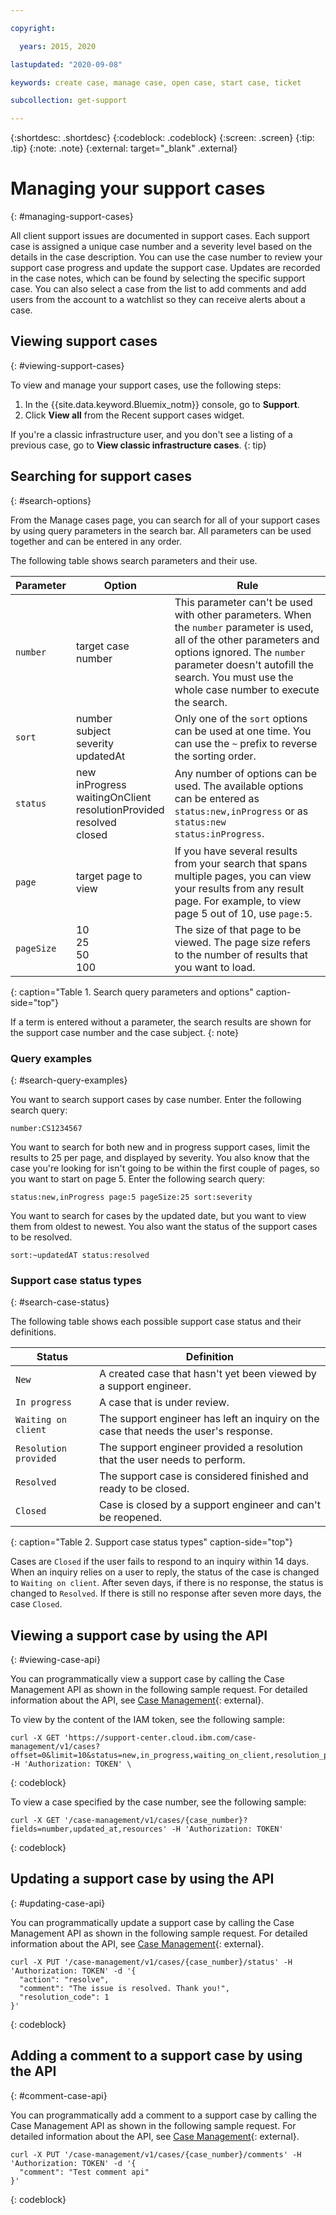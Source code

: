 ```yaml
---

copyright:

  years: 2015, 2020

lastupdated: "2020-09-08"

keywords: create case, manage case, open case, start case, ticket

subcollection: get-support

---
```


{:shortdesc: .shortdesc}
{:codeblock: .codeblock}
{:screen: .screen}
{:tip: .tip}
{:note: .note}
{:external: target="_blank" .external}

# Managing your support cases
{: #managing-support-cases}

All client support issues are documented in support cases. Each support case is assigned a unique case number and a severity level based on the details in the case description. You can use the case number to review your support case progress and update the support case. Updates are recorded in the case notes, which can be found by selecting the specific support case. You can also select a case from the list to add comments and add users from the account to a watchlist so they can receive alerts about a case. 


## Viewing support cases
{: #viewing-support-cases}

To view and manage your support cases, use the following steps:

1. In the {{site.data.keyword.Bluemix_notm}} console, go to **Support**.
1. Click **View all** from the Recent support cases widget.

If you're a classic infrastructure user, and you don't see a listing of a previous case, go to **View classic infrastructure cases**. 
{: tip}


## Searching for support cases 
{: #search-options}

From the Manage cases page, you can search for all of your support cases by using query parameters in the search bar. All parameters can be used together and can be entered in any order. 

The following table shows search parameters and their use.
 
| Parameter | Option                                                                           | Rule                                                                         |
|-----------|----------------------------------------------------------------------------------|------------------------------------------------------------------------------|
| `number`    | target case number                                                               | This parameter can't be used with other parameters. When the `number` parameter is used, all of the other parameters and options ignored. The `number` parameter doesn't autofill the search. You must use the whole case number to execute the search. |
| `sort`      | number<br>subject<br>severity<br>updatedAt                                       | Only one of the `sort` options can be used at one time. You can use the `~` prefix to reverse the sorting order. |
| `status`    | new<br>inProgress<br>waitingOnClient<br>resolutionProvided<br>resolved<br>closed | Any number of options can be used. The available options can be entered as `status:new,inProgress` or as `status:new status:inProgress`. |
| `page`      | target page to view                                                         | If you have several results from your search that spans multiple pages, you can view your results from any result page. For example, to view page 5 out of 10, use `page:5`. |
| `pageSize`  | 10<br>25<br>50<br>100                                                         | The size of that page to be viewed. The page size refers to the number of results that you want to load. |
{: caption="Table 1. Search query parameters and options" caption-side="top"}

If a term is entered without a parameter, the search results are shown for the support case number and the case subject. 
{: note}

### Query examples
{: #search-query-examples}

You want to search support cases by case number. Enter the following search query:

`number:CS1234567`

You want to search for both new and in progress support cases, limit the results to 25 per page, and displayed by severity. You also know that the case you're looking for isn't going to be within the first couple of pages, so you want to start on page 5. Enter the following search query: 

`status:new,inProgress page:5 pageSize:25 sort:severity`

You want to search for cases by the updated date, but you want to view them from oldest to newest. You also want the status of the support cases to be resolved. 

`sort:~updatedAT status:resolved`

### Support case status types
{: #search-case-status}

The following table shows each possible support case status and their definitions. 

| Status                | Definition |
|-----------------------|------------|
| `New`                 | A created case that hasn't yet been viewed by a support engineer. |
| `In progress`         | A case that is under review. |
| `Waiting on client`   | The support engineer has left an inquiry on the case that needs the user's response. |
| `Resolution provided` | The support engineer provided a resolution that the user needs to perform. |
| `Resolved`            | The support case is considered finished and ready to be closed. |
| `Closed`              | Case is closed by a support engineer and can't be reopened. | 
{: caption="Table 2. Support case status types" caption-side="top"}

Cases are `Closed` if the user fails to respond to an inquiry within 14 days. When an inquiry relies on a user to reply, the status of the case is changed to `Waiting on client`. After seven days, if there is no response, the status is changed to `Resolved`. If there is still no response after seven more days, the case `Closed`. 

<!--This table has 2 potential new status types. It's unclear if or when these status types will be updated. Leaving here for now. 
| Status                | Definition |
|-----------------------|------------|
| `New`                 | A created case that hasn't yet been viewed by a support engineer. |
| `In progress`         | A case that is under review. |
| `Blocked by customer` | The support engineer has left an inquiry on the case that needs the user's response. |
| `Blocked by internal` | A support engineer is waiting for an update from an internal team or an {{site.data.keyword.Bluemix_notm}} vendor. |
| `Resolution provided` | The support engineer provided a resolution that the user needs to perform. |
| `Resolved`            | The support case is considered finished and ready to be closed. |
| `Closed`              | Case is closed by a support engineer and can't be reopened. | 
{: caption="Table 2. Support case status types" caption-side="top"} -->


## Viewing a support case by using the API
{: #viewing-case-api}

You can programmatically view a support case by calling the Case Management API as shown in the following sample request. For detailed information about the API, see [Case Management](https://cloud.ibm.com/apidocs/case-management#casemanagement-createcase){: external}.

To view by the content of the IAM token, see the following sample:

```
curl -X GET 'https://support-center.cloud.ibm.com/case-management/v1/cases?offset=0&limit=10&status=new,in_progress,waiting_on_client,resolution_provided' -H 'Authorization: TOKEN' \
```
{: codeblock}

To view a case specified by the case number, see the following sample:

```
curl -X GET '/case-management/v1/cases/{case_number}?fields=number,updated_at,resources' -H 'Authorization: TOKEN' 
```
{: codeblock}


## Updating a support case by using the API
{: #updating-case-api}

You can programmatically update a support case by calling the Case Management API as shown in the following sample request. For detailed information about the API, see [Case Management](https://cloud.ibm.com/apidocs/case-management#casemanagement-createcase){: external}.

```
curl -X PUT '/case-management/v1/cases/{case_number}/status' -H 'Authorization: TOKEN' -d '{
  "action": "resolve",
  "comment": "The issue is resolved. Thank you!",
  "resolution_code": 1
}'
```
{: codeblock}

## Adding a comment to a support case by using the API
{: #comment-case-api}

You can programmatically add a comment to a support case by calling the Case Management API as shown in the following sample request. For detailed information about the API, see [Case Management](https://cloud.ibm.com/apidocs/case-management#casemanagement-createcase){: external}.

```
curl -X PUT '/case-management/v1/cases/{case_number}/comments' -H 'Authorization: TOKEN' -d '{
  "comment": "Test comment api"
}'
```
{: codeblock}
